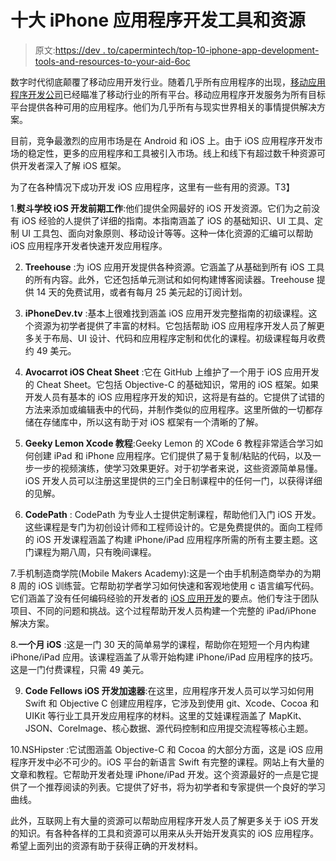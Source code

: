 # 十大 iPhone 应用程序开发工具和资源

> 原文:[https://dev . to/capermintech/top-10-iphone-app-development-tools-and-resources-to-your-aid-6oc](https://dev.to/caperminttech/top-10-iphone-app-development-tools-and-resources-to-your-aid-6oc)

数字时代彻底颠覆了移动应用开发行业。随着几乎所有应用程序的出现，[移动应用程序开发公司](https://medium.com/@mike.kevin/top-6-mobile-app-development-companies-updated-for-november-2017-7272fb2e6ba5)已经瞄准了移动行业的所有平台。移动应用程序开发服务为所有目标平台提供各种可用的应用程序。他们为几乎所有与现实世界相关的事情提供解决方案。

目前，竞争最激烈的应用市场是在 Android 和 iOS 上。由于 iOS 应用程序开发市场的稳定性，更多的应用程序和工具被引入市场。线上和线下有超过数千种资源可供开发者深入了解 iOS 框架。

为了在各种情况下成功开发 iOS 应用程序，这里有一些有用的资源。T3】

1.**熨斗学校 iOS 开发前期工作**:他们提供全网最好的 iOS 开发资源。它们为之前没有 iOS 经验的人提供了详细的指南。本指南涵盖了 iOS 的基础知识、UI 工具、定制 UI 工具包、面向对象原则、移动设计等等。这种一体化资源的汇编可以帮助 iOS 应用程序开发者快速开发应用程序。

2. **Treehouse** :为 iOS 应用开发提供各种资源。它涵盖了从基础到所有 iOS 工具的所有内容。此外，它还包括单元测试和如何构建博客阅读器。Treehouse 提供 14 天的免费试用，或者有每月 25 美元起的订阅计划。

3. **iPhoneDev.tv** :基本上很难找到涵盖 iOS 应用开发完整指南的初级课程。这个资源为初学者提供了丰富的材料。它包括帮助 iOS 应用程序开发人员了解更多关于布局、UI 设计、代码和应用程序定制和优化的课程。初级课程每月收费约 49 美元。

4. **Avocarrot iOS Cheat Sheet** :它在 GitHub 上维护了一个用于 iOS 应用开发的 Cheat Sheet。它包括 Objective-C 的基础知识，常用的 iOS 框架。如果开发人员有基本的 iOS 应用程序开发的知识，这将是有益的。它提供了试错的方法来添加或编辑表中的代码，并制作类似的应用程序。这里所做的一切都存储在存储库中，所以这有助于对 iOS 框架有一个清晰的了解。

5. **Geeky Lemon Xcode 教程**:Geeky Lemon 的 XCode 6 教程非常适合学习如何创建 iPad 和 iPhone 应用程序。它们提供了易于复制/粘贴的代码，以及一步一步的视频演练，使学习效果更好。对于初学者来说，这些资源简单易懂。iOS 开发人员可以注册这里提供的三门全日制课程中的任何一门，以获得详细的见解。

6. **CodePath** : CodePath 为专业人士提供定制课程，帮助他们入门 iOS 开发。这些课程是专门为初创设计师和工程师设计的。它是免费提供的。面向工程师的 iOS 开发课程涵盖了构建 iPhone/iPad 应用程序所需的所有主要主题。这门课程为期八周，只有晚间课程。

7.手机制造商学院(Mobile Makers Academy):这是一个由手机制造商举办的为期 8 周的 iOS 训练营。它帮助初学者学习如何快速和客观地使用 c 语言编写代码。它们涵盖了没有任何编码经验的开发者的 [iOS 应用开发](https://www.capermint.com/iphone-app-development/)的要点。他们专注于团队项目、不同的问题和挑战。这个过程帮助开发人员构建一个完整的 iPad/iPhone 解决方案。

8.**一个月 iOS** :这是一门 30 天的简单易学的课程，帮助你在短短一个月内构建 iPhone/iPad 应用。该课程涵盖了从零开始构建 iPhone/iPad 应用程序的技巧。这是一门付费课程，只需 49 美元。

9. **Code Fellows iOS 开发加速器**:在这里，应用程序开发人员可以学习如何用 Swift 和 Objective C 创建应用程序，它涉及到使用 git、Xcode、Cocoa 和 UIKit 等行业工具开发应用程序的材料。这里的艾娃课程涵盖了 MapKit、JSON、CoreImage、核心数据、源代码控制和应用提交流程等核心主题。

10.NSHipster :它试图涵盖 Objective-C 和 Cocoa 的大部分方面，这是 iOS 应用程序开发中必不可少的。iOS 平台的新语言 Swift 有完整的课程。网站上有大量的文章和教程。它帮助开发者处理 iPhone/iPad 开发。这个资源最好的一点是它提供了一个推荐阅读的列表。它提供了好书，将为初学者和专家提供一个良好的学习曲线。

此外，互联网上有大量的资源可以帮助应用程序开发人员了解更多关于 iOS 开发的知识。有各种各样的工具和资源可以用来从头开始开发真实的 iOS 应用程序。希望上面列出的资源有助于获得正确的开发材料。